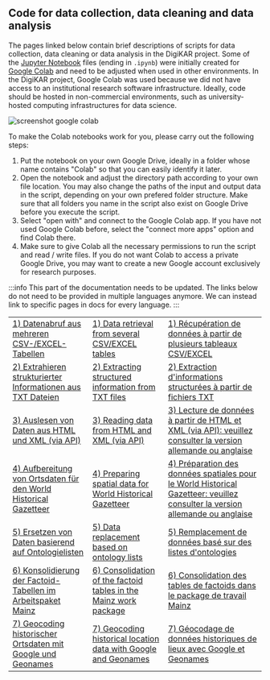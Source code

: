 ## Code for data collection, data cleaning and data analysis

The pages linked below contain brief descriptions of scripts for data collection, data cleaning or data analysis in the DigiKAR project. Some of the [Jupyter Notebook](https://jupyter.org/) files (ending in `.ipynb`) were initially created for [Google Colab](https://colab.google/) and need to be adjusted when used in other environments. In the DigiKAR project, Google Colab was used because we did not have access to an institutional research software infrastructure. Ideally, code should be hosted in non-commercial environments, such as university-hosted computing infrastructures for data science.

![screenshot google colab](https://github.com/ieg-dhr/DigiKAR/assets/38257338/72173520-9cf1-4dc7-be6e-4f8b25ee97b8)

To make the Colab notebooks work for you, please carry out the following steps:

1. Put the notebook on your own Google Drive, ideally in a folder whose name contains "Colab" so that you can easily identify it later.
2. Open the notebook and adjust the directory path according to your own file location. You may also change the paths of the input and output data in the script, depending on your own prefered folder structure. Make sure that all folders you name in the script also exist on Google Drive before you execute the script.
3. Select "open with" and connect to the Google Colab app. If you have not used Google Colab before, select the "connect more apps" option and find Colab there.
4. Make sure to give Colab all the necessary permissions to run the script and read / write files. If you do not want Colab to access a private Google Drive, you may want to create a new Google account exclusively for research purposes.

:::info
This part of the documentation needs to be updated. The links below do not need to be provided in multiple languages anymore. We can instead link to specific pages in docs for every language.
:::

|                                                                                                                         |                                                                                                                             |                                                                                                                                                                               |
| ----------------------------------------------------------------------------------------------------------------------- | --------------------------------------------------------------------------------------------------------------------------- | ----------------------------------------------------------------------------------------------------------------------------------------------------------------------------- |
| [1) Datenabruf aus mehreren CSV-/EXCEL-Tabellen](https://ieg-dhr.github.io/DigiKAR/CSV-EXCEL_de.html)                   | [1) Data retrieval from several CSV/EXCEL tables](https://ieg-dhr.github.io/DigiKAR/CSV-EXCEL_en.html)                      | [1) Récupération de données à partir de plusieurs tableaux CSV/EXCEL](https://ieg-dhr.github.io/DigiKAR/CSV-EXCEL_fr.html)                                                    |
| [2) Extrahieren strukturierter Informationen aus TXT Dateien](https://ieg-dhr.github.io/DigiKAR/TXT_de.html)            | [2) Extracting structured information from TXT files](https://ieg-dhr.github.io/DigiKAR/TXT_en.html)                        | [2) Extraction d'informations structurées à partir de fichiers TXT](https://ieg-dhr.github.io/DigiKAR/TXT_fr.html)                                                            |
| [3) Auslesen von Daten aus HTML und XML (via API)](https://ieg-dhr.github.io/DigiKAR/XML_de.html)                       | [3) Reading data from HTML and XML (via API)](https://ieg-dhr.github.io/DigiKAR/XML_en.html)                                | [3) Lecture de données à partir de HTML et XML (via API): veuillez consulter la version allemande ou anglaise](https://ieg-dhr.github.io/DigiKAR/XML_fr.html)                 |
| [4) Aufbereitung von Ortsdaten für den World Historical Gazetteer](https://ieg-dhr.github.io/DigiKAR/WHG_de.html)       | [4) Preparing spatial data for World Historical Gazetteer](https://ieg-dhr.github.io/DigiKAR/WHG_en.html)                   | [4) Préparation des données spatiales pour le World Historical Gazetteer: veuillez consulter la version allemande ou anglaise](https://ieg-dhr.github.io/DigiKAR/WHG_en.html) |
| [5) Ersetzen von Daten basierend auf Ontologielisten](https://ieg-dhr.github.io/DigiKAR/MAPPING_de.html)                | [5) Data replacement based on ontology lists](https://ieg-dhr.github.io/DigiKAR/MAPPING_en.html)                            | [5) Remplacement de données basé sur des listes d'ontologies](https://ieg-dhr.github.io/DigiKAR/MAPPING_fr.html)                                                              |
| [6) Konsolidierung der Factoid-Tabellen im Arbeitspaket Mainz](https://ieg-dhr.github.io/DigiKAR/CONSOLIDATION_de.html) | [6) Consolidation of the factoid tables in the Mainz work package](https://ieg-dhr.github.io/DigiKAR/CONSOLIDATION_en.html) | [6) Consolidation des tables de factoids dans le package de travail Mainz](https://ieg-dhr.github.io/DigiKAR/CONSOLIDATION_fr.html)                                           |
| [7) Geocoding historischer Ortsdaten mit Google und Geonames](https://monikabarget.github.io/GeoHumTutorials/)          | [7) Geocoding historical location data with Google and Geonames](https://monikabarget.github.io/GeoHumTutorials/)           | [7) Géocodage de données historiques de lieux avec Google et Geonames](https://monikabarget.github.io/GeoHumTutorials/)                                                       |
